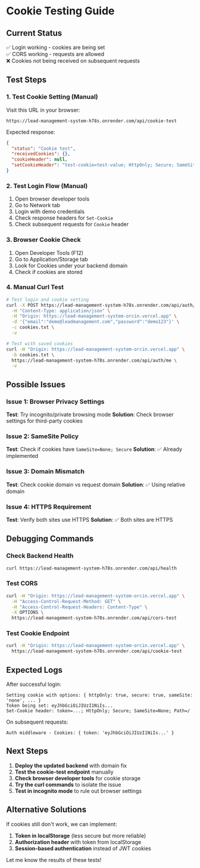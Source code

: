 # Cookie Testing Guide

## Current Status
✅ Login working - cookies are being set  
✅ CORS working - requests are allowed  
❌ Cookies not being received on subsequent requests  

## Test Steps

### 1. Test Cookie Setting (Manual)
Visit this URL in your browser:
```
https://lead-management-system-h78s.onrender.com/api/cookie-test
```

Expected response:
```json
{
  "status": "Cookie test",
  "receivedCookies": {},
  "cookieHeader": null,
  "setCookieHeader": "test-cookie=test-value; HttpOnly; Secure; SameSite=None; Path=/"
}
```

### 2. Test Login Flow (Manual)
1. Open browser developer tools
2. Go to Network tab
3. Login with demo credentials
4. Check response headers for `Set-Cookie`
5. Check subsequent requests for `Cookie` header

### 3. Browser Cookie Check
1. Open Developer Tools (F12)
2. Go to Application/Storage tab
3. Look for Cookies under your backend domain
4. Check if cookies are stored

### 4. Manual Curl Test
```bash
# Test login and cookie setting
curl -X POST https://lead-management-system-h78s.onrender.com/api/auth/login \
  -H "Content-Type: application/json" \
  -H "Origin: https://lead-management-system-orcin.vercel.app" \
  -d '{"email":"demo@leadmanagement.com","password":"demo123"}' \
  -c cookies.txt \
  -v

# Test with saved cookies
curl -H "Origin: https://lead-management-system-orcin.vercel.app" \
  -b cookies.txt \
  https://lead-management-system-h78s.onrender.com/api/auth/me \
  -v
```

## Possible Issues

### Issue 1: Browser Privacy Settings
**Test**: Try incognito/private browsing mode
**Solution**: Check browser settings for third-party cookies

### Issue 2: SameSite Policy
**Test**: Check if cookies have `SameSite=None; Secure`
**Solution**: ✅ Already implemented

### Issue 3: Domain Mismatch
**Test**: Check cookie domain vs request domain
**Solution**: ✅ Using relative domain

### Issue 4: HTTPS Requirement
**Test**: Verify both sites use HTTPS
**Solution**: ✅ Both sites are HTTPS

## Debugging Commands

### Check Backend Health
```bash
curl https://lead-management-system-h78s.onrender.com/api/health
```

### Test CORS
```bash
curl -H "Origin: https://lead-management-system-orcin.vercel.app" \
  -H "Access-Control-Request-Method: GET" \
  -H "Access-Control-Request-Headers: Content-Type" \
  -X OPTIONS \
  https://lead-management-system-h78s.onrender.com/api/cors-test
```

### Test Cookie Endpoint
```bash
curl -H "Origin: https://lead-management-system-orcin.vercel.app" \
  https://lead-management-system-h78s.onrender.com/api/cookie-test
```

## Expected Logs

After successful login:
```
Setting cookie with options: { httpOnly: true, secure: true, sameSite: 'none', ... }
Token being set: eyJhbGciOiJIUzI1NiIs...
Set-Cookie header: token=...; HttpOnly; Secure; SameSite=None; Path=/
```

On subsequent requests:
```
Auth middleware - Cookies: { token: 'eyJhbGciOiJIUzI1NiIs...' }
```

## Next Steps

1. **Deploy the updated backend** with domain fix
2. **Test the cookie-test endpoint** manually
3. **Check browser developer tools** for cookie storage
4. **Try the curl commands** to isolate the issue
5. **Test in incognito mode** to rule out browser settings

## Alternative Solutions

If cookies still don't work, we can implement:
1. **Token in localStorage** (less secure but more reliable)
2. **Authorization header** with token from localStorage
3. **Session-based authentication** instead of JWT cookies

Let me know the results of these tests!
